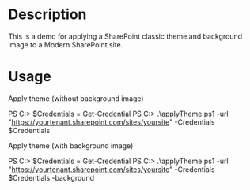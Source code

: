 # Description

This is a demo for applying a SharePoint classic theme and background image to a Modern SharePoint site.

# Usage

Apply theme (without background image)

PS C:\> $Credentials = Get-Credential
PS C:\> .\applyTheme.ps1  -url "https://yourtenant.sharepoint.com/sites/yoursite" -Credentials $Credentials 

Apply theme (with background image)

PS C:\> $Credentials = Get-Credential
PS C:\> .\applyTheme.ps1  -url "https://yourtenant.sharepoint.com/sites/yoursite" -Credentials $Credentials -background 
